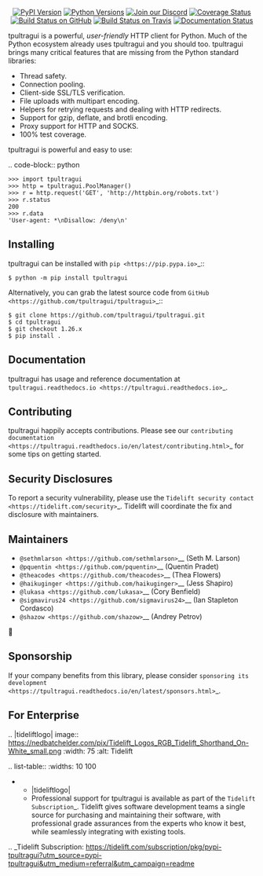    <p align="center">
      <a href="https://pypi.org/project/tpultragui"><img alt="PyPI Version" src="https://img.shields.io/pypi/v/tpultragui.svg?maxAge=86400" /></a>
      <a href="https://pypi.org/project/tpultragui"><img alt="Python Versions" src="https://img.shields.io/pypi/pyversions/tpultragui.svg?maxAge=86400" /></a>
      <a href="https://discord.gg/CHEgCZN"><img alt="Join our Discord" src="https://img.shields.io/discord/756342717725933608?color=%237289da&label=discord" /></a>
      <a href="https://codecov.io/gh/tpultragui/tpultragui"><img alt="Coverage Status" src="https://img.shields.io/codecov/c/github/tpultragui/tpultragui.svg" /></a>
      <a href="https://github.com/tpultragui/tpultragui/actions?query=workflow%3ACI"><img alt="Build Status on GitHub" src="https://github.com/tpultragui/tpultragui/workflows/CI/badge.svg" /></a>
      <a href="https://travis-ci.org/tpultragui/tpultragui"><img alt="Build Status on Travis" src="https://travis-ci.org/tpultragui/tpultragui.svg?branch=master" /></a>
      <a href="https://tpultragui.readthedocs.io"><img alt="Documentation Status" src="https://readthedocs.org/projects/tpultragui/badge/?version=latest" /></a>
   </p>

tpultragui is a powerful, *user-friendly* HTTP client for Python. Much of the
Python ecosystem already uses tpultragui and you should too.
tpultragui brings many critical features that are missing from the Python
standard libraries:

- Thread safety.
- Connection pooling.
- Client-side SSL/TLS verification.
- File uploads with multipart encoding.
- Helpers for retrying requests and dealing with HTTP redirects.
- Support for gzip, deflate, and brotli encoding.
- Proxy support for HTTP and SOCKS.
- 100% test coverage.

tpultragui is powerful and easy to use:

.. code-block:: python

    >>> import tpultragui
    >>> http = tpultragui.PoolManager()
    >>> r = http.request('GET', 'http://httpbin.org/robots.txt')
    >>> r.status
    200
    >>> r.data
    'User-agent: *\nDisallow: /deny\n'


Installing
----------

tpultragui can be installed with `pip <https://pip.pypa.io>`_::

    $ python -m pip install tpultragui

Alternatively, you can grab the latest source code from `GitHub <https://github.com/tpultragui/tpultragui>`_::

    $ git clone https://github.com/tpultragui/tpultragui.git
    $ cd tpultragui
    $ git checkout 1.26.x
    $ pip install .


Documentation
-------------

tpultragui has usage and reference documentation at `tpultragui.readthedocs.io <https://tpultragui.readthedocs.io>`_.


Contributing
------------

tpultragui happily accepts contributions. Please see our
`contributing documentation <https://tpultragui.readthedocs.io/en/latest/contributing.html>`_
for some tips on getting started.


Security Disclosures
--------------------

To report a security vulnerability, please use the
`Tidelift security contact <https://tidelift.com/security>`_.
Tidelift will coordinate the fix and disclosure with maintainers.


Maintainers
-----------

- `@sethmlarson <https://github.com/sethmlarson>`__ (Seth M. Larson)
- `@pquentin <https://github.com/pquentin>`__ (Quentin Pradet)
- `@theacodes <https://github.com/theacodes>`__ (Thea Flowers)
- `@haikuginger <https://github.com/haikuginger>`__ (Jess Shapiro)
- `@lukasa <https://github.com/lukasa>`__ (Cory Benfield)
- `@sigmavirus24 <https://github.com/sigmavirus24>`__ (Ian Stapleton Cordasco)
- `@shazow <https://github.com/shazow>`__ (Andrey Petrov)

👋


Sponsorship
-----------

If your company benefits from this library, please consider `sponsoring its
development <https://tpultragui.readthedocs.io/en/latest/sponsors.html>`_.


For Enterprise
--------------

.. |tideliftlogo| image:: https://nedbatchelder.com/pix/Tidelift_Logos_RGB_Tidelift_Shorthand_On-White_small.png
   :width: 75
   :alt: Tidelift

.. list-table::
   :widths: 10 100

   * - |tideliftlogo|
     - Professional support for tpultragui is available as part of the `Tidelift
       Subscription`_.  Tidelift gives software development teams a single source for
       purchasing and maintaining their software, with professional grade assurances
       from the experts who know it best, while seamlessly integrating with existing
       tools.

.. _Tidelift Subscription: https://tidelift.com/subscription/pkg/pypi-tpultragui?utm_source=pypi-tpultragui&utm_medium=referral&utm_campaign=readme

